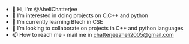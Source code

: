 - 👋 Hi, I’m @AheliChatterjee
- 👀 I’m interested in doing projects on C,C++ and python
- 🌱 I’m currently learning Btech in CSE
- 💞️ I’m looking to collaborate on projects in C++ and python languages
- 📫 How to reach me - mail me in chatterjeeaheli2005@gmail.com

<!---
AheliChatterjee/AheliChatterjee is a ✨ special ✨ repository because its `README.md` (this file) appears on your GitHub profile.
You can click the Preview link to take a look at your changes.
--->
